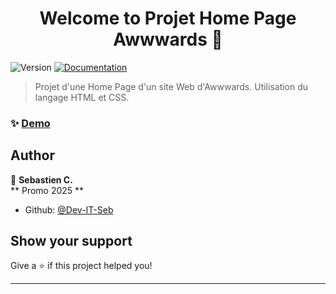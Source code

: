 <h1 align="center">Welcome to Projet Home Page Awwwards 👋</h1>
<p>
  <img alt="Version" src="https://img.shields.io/badge/version-1.0-blue.svg?cacheSeconds=2592000" />
  <a href="https://www.awwwards.com/" target="_blank">
    <img alt="Documentation" src="https://img.shields.io/badge/documentation-yes-brightgreen.svg" />
  </a>
</p>

> Projet d'une Home Page d'un site Web d'Awwwards. Utilisation du langage HTML et CSS.

### ✨ [Demo](https://dev-it-seb.github.io/Home-Page-Wewards/)

## Author

👤 **Sebastien C.**  
** Promo 2025 **

* Github: [@Dev-IT-Seb](https://github.com/Dev-IT-Seb)

## Show your support

Give a ⭐️ if this project helped you!

***

